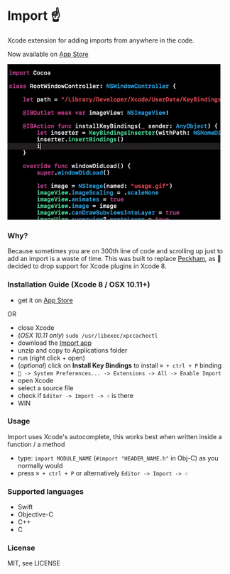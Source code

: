 # Import ☝️
Xcode extension for adding imports from anywhere in the code. 

Now available on [App Store](https://itunes.apple.com/ie/app/import/id1167060791?mt=12)

![usage.gif](/Resources/usage.gif)

### Why? 
Because sometimes you are on 300th line of code and scrolling up just to add an import is a waste of time. 
This was built to replace [Peckham](https://github.com/markohlebar/Peckham), as  decided to drop support for Xcode plugins in Xcode 8. 

### Installation Guide (Xcode 8 / OSX 10.11+)

- get it on [App Store](https://itunes.apple.com/ie/app/import/id1167060791?mt=12)

OR

- close Xcode
- (*OSX 10.11 only*) `sudo /usr/libexec/xpccachectl`
- download the [Import app](https://github.com/markohlebar/Import/releases/download/1.0.7/Import.zip)
- unzip and copy to Applications folder
- run (right click + open)
- (*optional*) click on **Install Key Bindings** to install `⌘ + ctrl + P` binding
- ` -> System Preferences... -> Extensions -> All -> Enable Import`
- open Xcode
- select a source file
- check if `Editor -> Import -> ☝️` is there 
- WIN

### Usage

Import uses Xcode's autocomplete, this works best when written inside a function / a method

- type: `import MODULE_NAME` (`#import "HEADER_NAME.h"` in Obj-C) as you normally would
- press `⌘ + ctrl + P` or alternatively `Editor -> Import -> ☝️`

### Supported languages
- Swift
- Objective-C
- C++
- C

### License

MIT, see LICENSE
